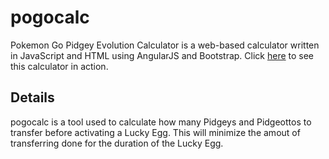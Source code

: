 # pogocalc
Pokemon Go Pidgey Evolution Calculator is a web-based calculator written in JavaScript and HTML using AngularJS and Bootstrap. Click [here](http://d4n.nl/pogocalc) to see this calculator in action.

## Details
pogocalc is a tool used to calculate how many Pidgeys and Pidgeottos to transfer before activating a Lucky Egg. This will minimize the amout of transferring done for the duration of the Lucky Egg.
